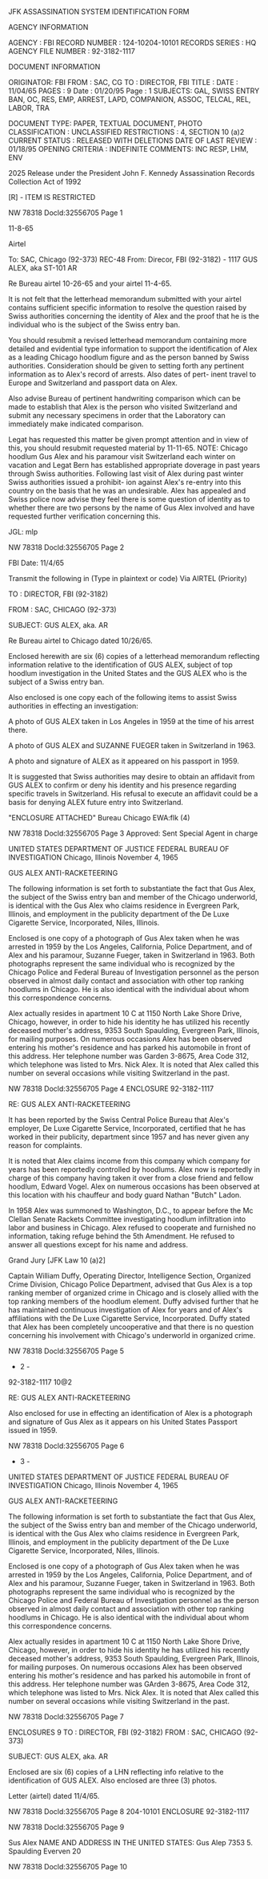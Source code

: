 JFK ASSASSINATION SYSTEM
IDENTIFICATION FORM

AGENCY INFORMATION

AGENCY : FBI
RECORD NUMBER : 124-10204-10101
RECORDS SERIES : HQ
AGENCY FILE NUMBER : 92-3182-1117

DOCUMENT INFORMATION

ORIGINATOR: FBI
FROM : SAC, CG
TO : DIRECTOR, FBI
TITLE :
DATE : 11/04/65
PAGES : 9
Date : 01/20/95
Page : 1
SUBJECTS: GAL, SWISS ENTRY BAN, OC, RES, EMP, ARREST, LAPD,
COMPANION, ASSOC, TELCAL, REL, LABOR, TRA

DOCUMENT TYPE: PAPER, TEXTUAL DOCUMENT, PHOTO
CLASSIFICATION : UNCLASSIFIED
RESTRICTIONS : 4, SECTION 10 (a)2
CURRENT STATUS : RELEASED WITH DELETIONS
DATE OF LAST REVIEW : 01/18/95
OPENING CRITERIA : INDEFINITE
COMMENTS: INC RESP, LHM, ENV

2025 Release under the President John
F. Kennedy Assassination Records
Collection Act of 1992

[R] - ITEM IS RESTRICTED

NW 78318 Docld:32556705 Page 1

11-8-65

Airtel

To: SAC, Chicago (92-373) REC-48
From: Direcor, FBI (92-3182) - 1117
GUS ALEX, aka ST-101
AR

Re Bureau airtel 10-26-65 and your airtel 11-4-65.

It is not felt that the letterhead memorandum
submitted with your airtel contains sufficient specific
information to resolve the question raised by Swiss authorities
concerning the identity of Alex and the proof that he is the
individual who is the subject of the Swiss entry ban.

You should resubmit a revised letterhead memorandum
containing more detailed and evidential type information to
support the identification of Alex as a leading Chicago
hoodlum figure and as the person banned by Swiss authorities.
Consideration should be given to setting forth any pertinent
information as to Alex's record of arrests. Also dates of pert-
inent travel to Europe and Switzerland and passport data on Alex.

Also advise Bureau of pertinent handwriting comparison
which can be made to establish that Alex is the person who
visited Switzerland and submit any necessary specimens in order
that the Laboratory can immediately make indicated comparison.

Legat has requested this matter be given prompt
attention and in view of this, you should resubmit requested
material by 11-11-65.
NOTE: Chicago hoodlum Gus Alex and his paramour visit Switzerland
each winter on vacation and Legat Bern has established appropriate
doverage in past years through Swiss authorities. Following last
visit of Alex during past winter Swiss authorities issued a prohibit-
ion against Alex's re-entry into this country on the basis that he
was an undesirable. Alex has appealed and Swiss police now advise
they feel there is some question of identity as to whether there are
two persons by the name of Gus Alex involved and have requested
further verification concerning this.

JGL: mlp

NW 78318 Docld:32556705 Page 2

FBI
Date: 11/4/65

Transmit the following in (Type in plaintext or code)
Via AIRTEL (Priority)

TO : DIRECTOR, FBI (92-3182)

FROM : SAC, CHICAGO (92-373)

SUBJECT: GUS ALEX, aka.
AR

Re Bureau airtel to Chicago dated 10/26/65.

Enclosed herewith are six (6) copies of a letterhead
memorandum reflecting information relative to the identification
of GUS ALEX, subject of top hoodlum investigation in the
United States and the GUS ALEX who is the subject of a Swiss
entry ban.

Also enclosed is one copy each of the following
items to assist Swiss authorities in effecting an investigation:

A photo of GUS ALEX taken in Los Angeles in 1959
at the time of his arrest there.

A photo of GUS ALEX and SUZANNE FUEGER taken in
Switzerland in 1963.

A photo and signature of ALEX as it appeared on
his passport in 1959.

It is suggested that Swiss authorities may desire
to obtain an affidavit from GUS ALEX to confirm or deny his
identity and his presence regarding specific travels in
Switzerland. His refusal to execute an affidavit could be
a basis for denying ALEX future entry into Switzerland.

"ENCLOSURE ATTACHED"
Bureau
Chicago
EWA:flk
(4)

NW 78318 Docld:32556705 Page 3
Approved: Sent
Special Agent in charge

UNITED STATES DEPARTMENT OF JUSTICE
FEDERAL BUREAU OF INVESTIGATION
Chicago, Illinois
November 4, 1965

GUS ALEX
ANTI-RACKETEERING

The following information is set forth to
substantiate the fact that Gus Alex, the subject of the
Swiss entry ban and member of the Chicago underworld,
is identical with the Gus Alex who claims residence
in Evergreen Park, Illinois, and employment in the publicity
department of the De Luxe Cigarette Service, Incorporated,
Niles, Illinois.

Enclosed is one copy of a photograph of Gus Alex
taken when he was arrested in 1959 by the Los Angeles,
California, Police Department, and of Alex and his paramour,
Suzanne Fueger, taken in Switzerland in 1963. Both photographs
represent the same individual who is recognized by the Chicago
Police and Federal Bureau of Investigation personnel as
the person observed in almost daily contact and association
with other top ranking hoodlums in Chicago. He is also
identical with the individual about whom this correspondence
concerns.

Alex actually resides in apartment 10 C at 1150
North Lake Shore Drive, Chicago, however, in order to hide
his identity he has utilized his recently deceased mother's
address, 9353 South Spaulding, Evergreen Park, Illinois, for
mailing purposes. On numerous occasions Alex has been observed
entering his mother's residence and has parked his automobile
in front of this address. Her telephone number was Garden
3-8675, Area Code 312, which telephone was listed to Mrs. Nick
Alex. It is noted that Alex called this number on several
occasions while visiting Switzerland in the past.

NW 78318 Docld:32556705 Page 4
ENCLOSURE
92-3182-1117

RE: GUS ALEX
ANTI-RACKETEERING

It has been reported by the Swiss Central Police
Bureau that Alex's employer, De Luxe Cigarette Service,
Incorporated, certified that he has worked in their publicity,
department since 1957 and has never given any reason for
complaints.

It is noted that Alex claims income from this
company which company for years has been reportedly controlled
by hoodlums. Alex now is reportedly in charge of this company
having taken it over from a close friend and fellow hoodlum,
Edward Vogel. Alex on numerous occasions has been observed
at this location with his chauffeur and body guard Nathan
"Butch" Ladon.

In 1958 Alex was summoned to Washington, D.C., to
appear before the Mc Clellan Senate Rackets Committee investigating
hoodlum infiltration into labor and business in Chicago.
Alex refused to cooperate and furnished no information, taking
refuge behind the 5th Amendment. He refused to answer all
questions except for his name and address.

Grand Jury [JFK Law 10 (a)2]

Captain William Duffy, Operating Director,
Intelligence Section, Organized Crime Division, Chicago
Police Department, advised that Gus Alex is a top ranking
member of organized crime in Chicago and is closely allied
with the top ranking members of the hoodlum element. Duffy
advised further that he has maintained continuous investigation
of Alex for years and of Alex's affiliations with the De Luxe
Cigarette Service, Incorporated. Duffy stated that Alex
has been completely uncooperative and that there is no question
concerning his involvement with Chicago's underworld in
organized crime.

NW 78318 Docld:32556705 Page 5
- 2 -

92-3182-1117
10@2

RE: GUS ALEX
ANTI-RACKETEERING

Also enclosed for use in effecting an identification
of Alex is a photograph and signature of Gus Alex as it
appears on his United States Passport issued in 1959.

NW 78318 Docld:32556705 Page 6
- 3 -

UNITED STATES DEPARTMENT OF JUSTICE
FEDERAL BUREAU OF INVESTIGATION
Chicago, Illinois
November 4, 1965

GUS ALEX
ANTI-RACKETEERING

The following information is set forth to
substantiate the fact that Gus Alex, the subject of the
Swiss entry ban and member of the Chicago underworld,
is identical with the Gus Alex who claims residence
in Evergreen Park, Illinois, and employment in the publicity
department of the De Luxe Cigarette Service, Incorporated,
Niles, Illinois.

Enclosed is one copy of a photograph of Gus Alex
taken when he was arrested in 1959 by the Los Angeles,
California, Police Department, and of Alex and his paramour,
Suzanne Fueger, taken in Switzerland in 1963. Both photographs
represent the same individual who is recognized by the Chicago
Police and Federal Bureau of Investigation personnel as
the person observed in almost daily contact and association
with other top ranking hoodlums in Chicago. He is also
identical with the individual about whom this correspondence
concerns.

Alex actually resides in apartment 10 C at 1150
North Lake Shore Drive, Chicago, however, in order to hide
his identity he has utilized his recently deceased mother's
address, 9353 South Spaulding, Evergreen Park, Illinois, for
mailing purposes. On numerous occasions Alex has been observed
entering his mother's residence and has parked his automobile
in front of this address. Her telephone number was GArden
3-8675, Area Code 312, which telephone was listed to Mrs. Nick
Alex. It is noted that Alex called this number on several
occasions while visiting Switzerland in the past.

NW 78318 Docld:32556705 Page 7

ENCLOSURES 9
TO : DIRECTOR, FBI (92-3182)
FROM : SAC, CHICAGO (92-373)

SUBJECT: GUS ALEX, aka.
AR

Enclosed are six (6) copies of a LHN
reflecting info relative to the
identification of GUS ALEX. Also
enclosed are three (3) photos.

Letter (airtel) dated 11/4/65.

NW 78318 Docld:32556705 Page 8
204-10101
ENCLOSURE
92-3182-1117

NW 78318 Docld:32556705 Page 9

Sus Alex
NAME AND ADDRESS IN THE UNITED STATES:
Gus Alep
7353 5. Spaulding Everven 20

NW 78318 Docld:32556705 Page 10
